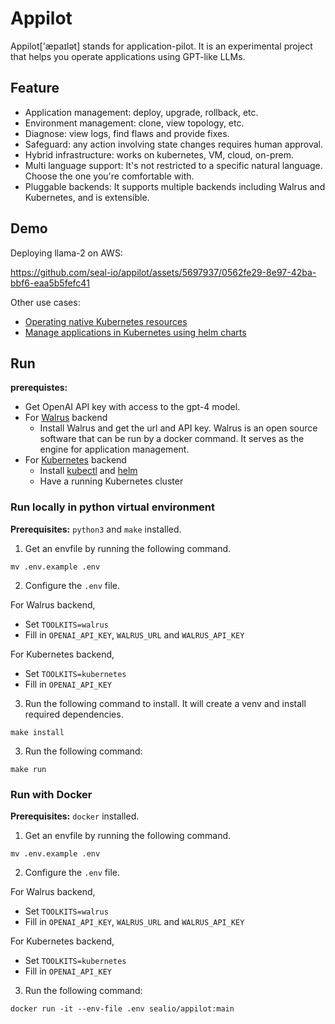 # Appilot

Appilot['æpaɪlət] stands for application-pilot.
It is an experimental project that helps you operate applications using GPT-like LLMs.

## Feature

- Application management: deploy, upgrade, rollback, etc.
- Environment management: clone, view topology, etc.
- Diagnose: view logs, find flaws and provide fixes.
- Safeguard: any action involving state changes requires human approval.
- Hybrid infrastructure: works on kubernetes, VM, cloud, on-prem.
- Multi language support: It's not restricted to a specific natural language. Choose the one you're comfortable with.
- Pluggable backends: It supports multiple backends including Walrus and Kubernetes, and is extensible.

## Demo

Deploying llama-2 on AWS:

https://github.com/seal-io/appilot/assets/5697937/0562fe29-8e97-42ba-bbf6-eaa5b5fefc41

Other use cases:
- [Operating native Kubernetes resources](https://github.com/seal-io/appilot/assets/5697937/e2cd0601-ad3c-4e2f-ba05-47d004bff771)
- [Manage applications in Kubernetes using helm charts](https://github.com/seal-io/appilot/assets/5697937/9f048928-58c9-4e36-adc5-9c4e2e7a4d63)


## Run

**prerequistes:**

- Get OpenAI API key with access to the gpt-4 model.
- For [Walrus](https://github.com/seal-io/walrus) backend
  - Install Walrus and get the url and API key. Walrus is an open source software that can be run by a docker command. It serves as the engine for application management.
- For [Kubernetes](https://kubernetes.io) backend
  - Install [kubectl](https://kubernetes.io/docs/tasks/tools/) and [helm](https://helm.sh/docs/intro/install/)
  - Have a running Kubernetes cluster

### Run locally in python virtual environment

**Prerequisites:** `python3` and `make` installed.

1. Get an envfile by running the following command.

```
mv .env.example .env
```

2. Configure the `.env` file.

For Walrus backend,

- Set `TOOLKITS=walrus`
- Fill in `OPENAI_API_KEY`, `WALRUS_URL` and `WALRUS_API_KEY`

For Kubernetes backend,

- Set `TOOLKITS=kubernetes`
- Fill in `OPENAI_API_KEY`

3. Run the following command to install. It will create a venv and install required dependencies.

```
make install
```

3. Run the following command:

```
make run
```

### Run with Docker

**Prerequisites:** `docker` installed.

1. Get an envfile by running the following command.

```
mv .env.example .env
```

2. Configure the `.env` file.

For Walrus backend,

- Set `TOOLKITS=walrus`
- Fill in `OPENAI_API_KEY`, `WALRUS_URL` and `WALRUS_API_KEY`

For Kubernetes backend,

- Set `TOOLKITS=kubernetes`
- Fill in `OPENAI_API_KEY`

3. Run the following command:

```
docker run -it --env-file .env sealio/appilot:main
```
